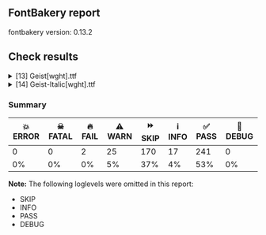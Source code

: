 ## FontBakery report

fontbakery version: 0.13.2







## Check results



<details><summary>[13] Geist[wght].ttf</summary>
<div>
<details>
    <summary>🔥 <b>FAIL</b> Do we have the latest version of FontBakery installed? <a href="https://fontbakery.readthedocs.io/en/stable/fontbakery/checks/universal.html#fontbakery-version">fontbakery_version</a></summary>
    <div>







* 🔥 **FAIL** <p>Current FontBakery version is 0.13.2, while a newer 1.0.1 is already available. Please upgrade it with 'pip install -U fontbakery'</p>
 [code: outdated-fontbakery]



</div>
</details>

<details>
    <summary>⚠️ <b>WARN</b> Check accent of Lcaron, dcaron, lcaron, tcaron <a href="https://fontbakery.readthedocs.io/en/stable/fontbakery/checks/universal.html#alt-caron">alt_caron</a></summary>
    <div>









* ⚠️ **WARN** <p>tcaron is decomposed and therefore could not be checked. Please check manually.</p>
 [code: decomposed-outline]



</div>
</details>

<details>
    <summary>⚠️ <b>WARN</b> Are there caret positions declared for every ligature? <a href="https://fontbakery.readthedocs.io/en/stable/fontbakery/checks/universal.html#ligature-carets">ligature_carets</a></summary>
    <div>







* ⚠️ **WARN** <p>This font lacks caret positioning values for these ligature glyphs:
- hyphen_greater.liga</p>
<pre><code>- hyphen_hyphen_greater.liga

- hyphen_hyphen_hyphen_greater.liga

- less_hyphen.liga

- less_hyphen_greater.liga

- less_hyphen_hyphen.liga

- less_hyphen_hyphen_hyphen.liga
</code></pre>
 [code: incomplete-caret-pos-data]



</div>
</details>

<details>
    <summary>⚠️ <b>WARN</b> Ensure variable fonts include an avar table. <a href="https://fontbakery.readthedocs.io/en/stable/fontbakery/checks/universal.html#mandatory-avar-table">mandatory_avar_table</a></summary>
    <div>







* ⚠️ **WARN** <p>This variable font does not have an avar table. Most variable fonts should include an avar table to correctly define axes progression rates.</p>
 [code: missing-avar]



</div>
</details>

<details>
    <summary>⚠️ <b>WARN</b> Check math signs have the same width. <a href="https://fontbakery.readthedocs.io/en/stable/fontbakery/checks/universal.html#math-signs-width">math_signs_width</a></summary>
    <div>







* ⚠️ **WARN** <p>The most common width is 544 among a set of 4 math glyphs.
The following math glyphs have a different width, though:</p>
<p>Width = 558:
plus</p>
<p>Width = 540:
equal, divide, notequal</p>
<p>Width = 500:
logicalnot</p>
<p>Width = 538:
plusminus</p>
<p>Width = 502:
multiply</p>
<p>Width = 520:
minus</p>
<p>Width = 523:
approxequal</p>
 [code: width-outliers]



</div>
</details>

<details>
    <summary>⚠️ <b>WARN</b> Check there are no overlapping path segments <a href="https://fontbakery.readthedocs.io/en/stable/fontbakery/checks/universal.html#overlapping-path-segments">overlapping_path_segments</a></summary>
    <div>







* ⚠️ **WARN** <p>The following glyphs have overlapping path segments:</p>
<pre><code>* uni043A (U+043A): L&lt;&lt;272.0,265.0&gt;--&lt;159.0,265.0&gt;&gt; has the same coordinates as a previous segment.

* uni045C (U+045C): L&lt;&lt;272.0,265.0&gt;--&lt;159.0,265.0&gt;&gt; has the same coordinates as a previous segment.

* uni049B (U+049B): L&lt;&lt;272.0,265.0&gt;--&lt;159.0,265.0&gt;&gt; has the same coordinates as a previous segment.
</code></pre>
 [code: overlapping-path-segments]



</div>
</details>

<details>
    <summary>⚠️ <b>WARN</b> Check font contains no unreachable glyphs <a href="https://fontbakery.readthedocs.io/en/stable/fontbakery/checks/universal.html#unreachable-glyphs">unreachable_glyphs</a></summary>
    <div>







* ⚠️ **WARN** <p>The following glyphs could not be reached by codepoint or substitution rules:</p>
<pre><code>- blackCircled

- uni0306.cy
</code></pre>
 [code: unreachable-glyphs]



</div>
</details>

<details>
    <summary>⚠️ <b>WARN</b> Glyph names are all valid? <a href="https://fontbakery.readthedocs.io/en/stable/fontbakery/checks/universal.html#valid-glyphnames">valid_glyphnames</a></summary>
    <div>







* ⚠️ **WARN** <p>The following glyph names may be too long for some legacy systems which may expect a maximum 31-characters length limit:
hyphen_hyphen_hyphen_greater.liga and periodcentered.loclCAT.case.ss08</p>
 [code: legacy-long-names]



</div>
</details>

<details>
    <summary>⚠️ <b>WARN</b> Validate size, and resolution of article images, and ensure article page has minimum length and includes visual assets. <a href="https://fontbakery.readthedocs.io/en/stable/fontbakery/checks/googlefonts.html#googlefonts-article-images">googlefonts/article/images</a></summary>
    <div>







* ⚠️ **WARN** <p>Family metadata at fonts/Geist/variable does not have an article.</p>
 [code: lacks-article]



</div>
</details>

<details>
    <summary>⚠️ <b>WARN</b> Check for codepoints not covered by METADATA subsets. <a href="https://fontbakery.readthedocs.io/en/stable/fontbakery/checks/googlefonts.html#googlefonts-metadata-unreachable-subsetting">googlefonts/metadata/unreachable_subsetting</a></summary>
    <div>







* ⚠️ **WARN** <p>The following codepoints supported by the font are not covered by
any subsets defined in the font's metadata file, and will never
be served. You can solve this by either manually adding additional
subset declarations to METADATA.pb, or by editing the glyphset
definitions.</p>
<ul>
<li>U+02D8 BREVE: try adding one of: canadian-aboriginal, yi</li>
<li>U+02D9 DOT ABOVE: try adding one of: canadian-aboriginal, yi</li>
<li>U+02DB OGONEK: try adding one of: canadian-aboriginal, yi</li>
<li>U+0302 COMBINING CIRCUMFLEX ACCENT: try adding one of: math, cherokee, tifinagh, coptic</li>
<li>U+0306 COMBINING BREVE: try adding one of: tifinagh, old-permic</li>
<li>U+0307 COMBINING DOT ABOVE: try adding one of: tai-le, duployan, syriac, tifinagh, hebrew, canadian-aboriginal, coptic, malayalam, math, todhri, old-permic</li>
<li>U+030A COMBINING RING ABOVE: try adding one of: duployan, syriac</li>
<li>U+030B COMBINING DOUBLE ACUTE ACCENT: try adding one of: osage, cherokee</li>
<li>U+030C COMBINING CARON: try adding one of: cherokee, tai-le</li>
<li>U+0312 COMBINING TURNED COMMA ABOVE: try adding math</li>
<li>U+0326 COMBINING COMMA BELOW: try adding math</li>
<li>U+0327 COMBINING CEDILLA: try adding math</li>
<li>U+0328 COMBINING OGONEK: not included in any glyphset definition</li>
<li>U+0335 COMBINING SHORT STROKE OVERLAY: not included in any glyphset definition</li>
<li>U+0336 COMBINING LONG STROKE OVERLAY: not included in any glyphset definition</li>
<li>U+0337 COMBINING SHORT SOLIDUS OVERLAY: not included in any glyphset definition</li>
<li>U+0338 COMBINING LONG SOLIDUS OVERLAY: try adding math</li>
<li>U+039B GREEK CAPITAL LETTER LAMDA: try adding one of: math, greek, elbasan</li>
<li>U+03A9 GREEK CAPITAL LETTER OMEGA: try adding one of: math, greek, elbasan</li>
<li>U+03BB GREEK SMALL LETTER LAMDA: try adding one of: math, greek</li>
<li>U+03BC GREEK SMALL LETTER MU: try adding one of: math, greek</li>
<li>U+03C0 GREEK SMALL LETTER PI: try adding one of: math, greek, yi</li>
<li>U+0E3F THAI CURRENCY SYMBOL BAHT: try adding thai</li>
<li>U+1EBC LATIN CAPITAL LETTER E WITH TILDE: try adding vietnamese</li>
<li>U+1EBD LATIN SMALL LETTER E WITH TILDE: try adding vietnamese</li>
<li>U+2021 DOUBLE DAGGER: try adding adlam</li>
<li>U+2030 PER MILLE SIGN: try adding adlam</li>
<li>U+2070 SUPERSCRIPT ZERO: try adding math</li>
<li>U+2074 SUPERSCRIPT FOUR: try adding math</li>
<li>U+2075 SUPERSCRIPT FIVE: try adding math</li>
<li>U+2076 SUPERSCRIPT SIX: try adding math</li>
<li>U+2077 SUPERSCRIPT SEVEN: try adding math</li>
<li>U+2078 SUPERSCRIPT EIGHT: try adding math</li>
<li>U+2079 SUPERSCRIPT NINE: try adding math</li>
<li>U+2080 SUBSCRIPT ZERO: try adding math</li>
<li>U+2081 SUBSCRIPT ONE: try adding math</li>
<li>U+2082 SUBSCRIPT TWO: try adding math</li>
<li>U+2083 SUBSCRIPT THREE: try adding math</li>
<li>U+2084 SUBSCRIPT FOUR: try adding math</li>
<li>U+2085 SUBSCRIPT FIVE: try adding math</li>
<li>U+2086 SUBSCRIPT SIX: try adding math</li>
<li>U+2087 SUBSCRIPT SEVEN: try adding math</li>
<li>U+2088 SUBSCRIPT EIGHT: try adding math</li>
<li>U+2089 SUBSCRIPT NINE: try adding math</li>
<li>U+2117 SOUND RECORDING COPYRIGHT: try adding math</li>
<li>U+2153 VULGAR FRACTION ONE THIRD: try adding symbols</li>
<li>U+2154 VULGAR FRACTION TWO THIRDS: try adding symbols</li>
<li>U+2155 VULGAR FRACTION ONE FIFTH: try adding symbols</li>
<li>U+215B VULGAR FRACTION ONE EIGHTH: try adding symbols</li>
<li>U+215C VULGAR FRACTION THREE EIGHTHS: try adding symbols</li>
<li>U+215D VULGAR FRACTION FIVE EIGHTHS: try adding symbols</li>
<li>U+215E VULGAR FRACTION SEVEN EIGHTHS: try adding symbols</li>
<li>U+2190 LEFTWARDS ARROW: try adding one of: math, symbols</li>
<li>U+2192 RIGHTWARDS ARROW: try adding one of: math, symbols</li>
<li>U+2194 LEFT RIGHT ARROW: try adding one of: math, symbols</li>
<li>U+2195 UP DOWN ARROW: try adding one of: math, symbols</li>
<li>U+2196 NORTH WEST ARROW: try adding one of: math, symbols</li>
<li>U+2197 NORTH EAST ARROW: try adding one of: math, symbols</li>
<li>U+2198 SOUTH EAST ARROW: try adding one of: math, symbols</li>
<li>U+2199 SOUTH WEST ARROW: try adding one of: math, symbols</li>
<li>U+219D RIGHTWARDS WAVE ARROW: try adding math</li>
<li>U+21A9 LEFTWARDS ARROW WITH HOOK: try adding math</li>
<li>U+21AA RIGHTWARDS ARROW WITH HOOK: try adding math</li>
<li>U+21B0 UPWARDS ARROW WITH TIP LEFTWARDS: try adding math</li>
<li>U+21B1 UPWARDS ARROW WITH TIP RIGHTWARDS: try adding math</li>
<li>U+21B3 DOWNWARDS ARROW WITH TIP RIGHTWARDS: try adding math</li>
<li>U+21B4 RIGHTWARDS ARROW WITH CORNER DOWNWARDS: try adding math</li>
<li>U+21B5 DOWNWARDS ARROW WITH CORNER LEFTWARDS: try adding math</li>
<li>U+21E4 LEFTWARDS ARROW TO BAR: try adding math</li>
<li>U+21E5 RIGHTWARDS ARROW TO BAR: try adding math</li>
<li>U+21E7 UPWARDS WHITE ARROW: try adding symbols</li>
<li>U+2202 PARTIAL DIFFERENTIAL: try adding math</li>
<li>U+2206 INCREMENT: try adding math</li>
<li>U+220F N-ARY PRODUCT: try adding math</li>
<li>U+2211 N-ARY SUMMATION: try adding math</li>
<li>U+221A SQUARE ROOT: try adding math</li>
<li>U+221E INFINITY: try adding math</li>
<li>U+222B INTEGRAL: try adding math</li>
<li>U+2236 RATIO: try adding math</li>
<li>U+2248 ALMOST EQUAL TO: try adding math</li>
<li>U+2260 NOT EQUAL TO: try adding math</li>
<li>U+2264 LESS-THAN OR EQUAL TO: try adding math</li>
<li>U+2265 GREATER-THAN OR EQUAL TO: try adding math</li>
<li>U+2460 CIRCLED DIGIT ONE: try adding one of: symbols, mongolian, yi</li>
<li>U+2461 CIRCLED DIGIT TWO: try adding one of: symbols, mongolian, yi</li>
<li>U+2462 CIRCLED DIGIT THREE: try adding one of: symbols, mongolian, yi</li>
<li>U+2463 CIRCLED DIGIT FOUR: try adding one of: symbols, mongolian, yi</li>
<li>U+2464 CIRCLED DIGIT FIVE: try adding one of: symbols, mongolian, yi</li>
<li>U+2465 CIRCLED DIGIT SIX: try adding one of: symbols, mongolian, yi</li>
<li>U+2466 CIRCLED DIGIT SEVEN: try adding one of: symbols, mongolian, yi</li>
<li>U+2467 CIRCLED DIGIT EIGHT: try adding one of: symbols, mongolian, yi</li>
<li>U+2468 CIRCLED DIGIT NINE: try adding one of: symbols, mongolian, yi</li>
<li>U+24EA CIRCLED DIGIT ZERO: try adding symbols</li>
<li>U+24FF NEGATIVE CIRCLED DIGIT ZERO: try adding symbols</li>
<li>U+25B2 BLACK UP-POINTING TRIANGLE: try adding symbols</li>
<li>U+25B3 WHITE UP-POINTING TRIANGLE: try adding one of: math, symbols</li>
<li>U+25B6 BLACK RIGHT-POINTING TRIANGLE: try adding symbols</li>
<li>U+25B7 WHITE RIGHT-POINTING TRIANGLE: try adding one of: math, symbols</li>
<li>U+25BC BLACK DOWN-POINTING TRIANGLE: try adding symbols</li>
<li>U+25BD WHITE DOWN-POINTING TRIANGLE: try adding one of: math, symbols</li>
<li>U+25C0 BLACK LEFT-POINTING TRIANGLE: try adding symbols</li>
<li>U+25C1 WHITE LEFT-POINTING TRIANGLE: try adding one of: math, symbols</li>
<li>U+25CA LOZENGE: try adding one of: math, symbols</li>
<li>U+25CB WHITE CIRCLE: try adding symbols</li>
<li>U+25CC DOTTED CIRCLE: try adding one of: balinese, coptic, masaram-gondi, hanunoo, sogdian, tirhuta, lao, brahmi, khudawadi, math, sharada, saurashtra, gujarati, devanagari, takri, tagalog, tamil, hanifi-rohingya, marchen, tagbanwa, canadian-aboriginal, kannada, yi, cham, mende-kikakui, tai-le, kaithi, javanese, batak, pahawh-hmong, sundanese, soyombo, manichaean, music, gurmukhi, thaana, malayalam, adlam, modi, telugu, caucasian-albanian, oriya, new-tai-lue, osage, buhid, thai, lepcha, gunjala-gondi, buginese, kharoshthi, syloti-nagri, meetei-mayek, elbasan, zanabazar-square, syriac, warang-citi, khmer, siddham, mongolian, myanmar, rejang, bengali, bassa-vah, tai-viet, sinhala, tai-tham, ahom, tibetan, kayah-li, wancho, psalter-pahlavi, duployan, armenian, grantha, miao, newa, old-permic, nko, tifinagh, hebrew, limbu, symbols, dogra, khojki, phags-pa, bhaiksuki, mandaic, mahajani, chakma</li>
<li>U+25CF BLACK CIRCLE: try adding symbols</li>
<li>U+2639 WHITE FROWNING FACE: try adding symbols</li>
<li>U+263A WHITE SMILING FACE: try adding symbols</li>
<li>U+2776 DINGBAT NEGATIVE CIRCLED DIGIT ONE: try adding symbols</li>
<li>U+2777 DINGBAT NEGATIVE CIRCLED DIGIT TWO: try adding symbols</li>
<li>U+2778 DINGBAT NEGATIVE CIRCLED DIGIT THREE: try adding symbols</li>
<li>U+2779 DINGBAT NEGATIVE CIRCLED DIGIT FOUR: try adding symbols</li>
<li>U+277A DINGBAT NEGATIVE CIRCLED DIGIT FIVE: try adding symbols</li>
<li>U+277B DINGBAT NEGATIVE CIRCLED DIGIT SIX: try adding symbols</li>
<li>U+277C DINGBAT NEGATIVE CIRCLED DIGIT SEVEN: try adding symbols</li>
<li>U+277D DINGBAT NEGATIVE CIRCLED DIGIT EIGHT: try adding symbols</li>
<li>U+277E DINGBAT NEGATIVE CIRCLED DIGIT NINE: try adding symbols</li>
<li>U+301C WAVE DASH: try adding japanese</li>
<li>U+F8FF : not included in any glyphset definition</li>
<li>U+FB01 LATIN SMALL LIGATURE FI: not included in any glyphset definition</li>
<li>U+FB02 LATIN SMALL LIGATURE FL: not included in any glyphset definition</li>
</ul>
<p>Or you can add the above codepoints to one of the subsets supported by the font: <code>cyrillic</code>, <code>cyrillic-ext</code>, <code>latin</code>, <code>latin-ext</code></p>
 [code: unreachable-subsetting]



</div>
</details>

<details>
    <summary>⚠️ <b>WARN</b> Shapes languages in all GF glyphsets. <a href="https://fontbakery.readthedocs.io/en/stable/fontbakery/checks/googlefonts.html#googlefonts-glyphsets-shape-languages">googlefonts/glyphsets/shape_languages</a></summary>
    <div>







* ⚠️ **WARN** <p>GF_Phonetics_SinoExt glyphset:</p>
<table>
<thead>
<tr>
<th align="left">WARN messages</th>
<th align="left">Languages</th>
</tr>
</thead>
<tbody>
<tr>
<td align="left">Auxiliary orthography codepoints:</td>
<td align="left"></td>
</tr>
<tr>
<td align="left">Shaper didn't attach acutecomb to uni0430 when shaping the text 'а́'</td>
<td align="left"></td>
</tr>
<tr>
<td align="left">Shaper didn't attach acutecomb to uni0435 when shaping the text 'е́'</td>
<td align="left"></td>
</tr>
<tr>
<td align="left">Shaper didn't attach acutecomb to uni0438 when shaping the text 'и́'</td>
<td align="left"></td>
</tr>
<tr>
<td align="left">Shaper didn't attach acutecomb to uni043E when shaping the text 'о́'</td>
<td align="left"></td>
</tr>
<tr>
<td align="left">Shaper didn't attach acutecomb to uni0443 when shaping the text 'у́'</td>
<td align="left"></td>
</tr>
<tr>
<td align="left">Shaper didn't attach acutecomb to uni044B when shaping the text 'ы́'</td>
<td align="left"></td>
</tr>
<tr>
<td align="left">Shaper didn't attach acutecomb to uni044D when shaping the text 'э́'</td>
<td align="left"></td>
</tr>
<tr>
<td align="left">Shaper didn't attach acutecomb to uni044E when shaping the text 'ю́'</td>
<td align="left"></td>
</tr>
<tr>
<td align="left">Shaper didn't attach acutecomb to uni044F when shaping the text 'я́'</td>
<td align="left">ru_Cyrl (Russian)</td>
</tr>
<tr>
<td align="left">Auxiliary orthography codepoints:</td>
<td align="left"></td>
</tr>
<tr>
<td align="left">Shaper didn't attach acutecomb to uni0430 when shaping the text 'а́'</td>
<td align="left"></td>
</tr>
<tr>
<td align="left">Shaper didn't attach acutecomb to uni0435 when shaping the text 'е́'</td>
<td align="left"></td>
</tr>
<tr>
<td align="left">Shaper didn't attach acutecomb to uni0454 when shaping the text 'є́'</td>
<td align="left"></td>
</tr>
<tr>
<td align="left">Shaper didn't attach acutecomb to uni0438 when shaping the text 'и́'</td>
<td align="left"></td>
</tr>
<tr>
<td align="left">Shaper didn't attach acutecomb to uni0456 when shaping the text 'і́'</td>
<td align="left"></td>
</tr>
<tr>
<td align="left">Shaper didn't attach acutecomb to uni0457 when shaping the text 'ї́'</td>
<td align="left"></td>
</tr>
<tr>
<td align="left">Shaper didn't attach acutecomb to uni043E when shaping the text 'о́'</td>
<td align="left"></td>
</tr>
<tr>
<td align="left">Shaper didn't attach acutecomb to uni0443 when shaping the text 'у́'</td>
<td align="left"></td>
</tr>
<tr>
<td align="left">Shaper didn't attach acutecomb to uni044E when shaping the text 'ю́'</td>
<td align="left"></td>
</tr>
<tr>
<td align="left">Shaper didn't attach acutecomb to uni044F when shaping the text 'я́'</td>
<td align="left">uk_Cyrl (Ukrainian)</td>
</tr>
<tr>
<td align="left">Auxiliary orthography codepoints:</td>
<td align="left"></td>
</tr>
<tr>
<td align="left">Shaper didn't attach acutecomb to uni0430 when shaping the text 'а́'</td>
<td align="left"></td>
</tr>
<tr>
<td align="left">Shaper didn't attach acutecomb to uni0435 when shaping the text 'е́'</td>
<td align="left"></td>
</tr>
<tr>
<td align="left">Shaper didn't attach acutecomb to uni0451 when shaping the text 'ё́'</td>
<td align="left"></td>
</tr>
<tr>
<td align="left">Shaper didn't attach acutecomb to uni0456 when shaping the text 'і́'</td>
<td align="left"></td>
</tr>
<tr>
<td align="left">Shaper didn't attach acutecomb to uni043E when shaping the text 'о́'</td>
<td align="left"></td>
</tr>
<tr>
<td align="left">Shaper didn't attach acutecomb to uni0443 when shaping the text 'у́'</td>
<td align="left"></td>
</tr>
<tr>
<td align="left">Shaper didn't attach acutecomb to uni044B when shaping the text 'ы́'</td>
<td align="left"></td>
</tr>
<tr>
<td align="left">Shaper didn't attach acutecomb to uni044D when shaping the text 'э́'</td>
<td align="left"></td>
</tr>
<tr>
<td align="left">Shaper didn't attach acutecomb to uni044E when shaping the text 'ю́'</td>
<td align="left"></td>
</tr>
<tr>
<td align="left">Shaper didn't attach acutecomb to uni044F when shaping the text 'я́'</td>
<td align="left">be_Cyrl (Belarusian)</td>
</tr>
<tr>
<td align="left">Auxiliary orthography codepoints:</td>
<td align="left"></td>
</tr>
<tr>
<td align="left">Shaper didn't attach gravecomb to uni0430 when shaping the text 'а̀'</td>
<td align="left"></td>
</tr>
<tr>
<td align="left">Shaper didn't attach gravecomb to uni043E when shaping the text 'о̀'</td>
<td align="left"></td>
</tr>
<tr>
<td align="left">Shaper didn't attach gravecomb to uni0443 when shaping the text 'у̀'</td>
<td align="left"></td>
</tr>
<tr>
<td align="left">Shaper didn't attach gravecomb to uni044A when shaping the text 'ъ̀'</td>
<td align="left"></td>
</tr>
<tr>
<td align="left">Shaper didn't attach gravecomb to uni044E when shaping the text 'ю̀'</td>
<td align="left"></td>
</tr>
<tr>
<td align="left">Shaper didn't attach gravecomb to uni044F when shaping the text 'я̀'</td>
<td align="left">bg_Cyrl (Bulgarian)</td>
</tr>
<tr>
<td align="left">Auxiliary orthography codepoints:</td>
<td align="left"></td>
</tr>
<tr>
<td align="left">Shaper didn't attach uni0302 to uni0430 when shaping the text 'а̂'</td>
<td align="left"></td>
</tr>
<tr>
<td align="left">Shaper didn't attach uni0302 to uni0435 when shaping the text 'е̂'</td>
<td align="left"></td>
</tr>
<tr>
<td align="left">Shaper didn't attach uni0302 to uni0438 when shaping the text 'и̂'</td>
<td align="left"></td>
</tr>
<tr>
<td align="left">Shaper didn't attach uni0302 to uni043E when shaping the text 'о̂'</td>
<td align="left"></td>
</tr>
<tr>
<td align="left">Shaper didn't attach uni0302 to uni0443 when shaping the text 'у̂'</td>
<td align="left">sr_Cyrl (Serbian)</td>
</tr>
<tr>
<td align="left">Auxiliary orthography codepoints:</td>
<td align="left"></td>
</tr>
<tr>
<td align="left">The following auxiliary characters are missing from the font: Ŀ</td>
<td align="left"></td>
</tr>
<tr>
<td align="left">The following auxiliary characters are missing from the font: ŀ</td>
<td align="left">ca_Latn (Catalan)</td>
</tr>
<tr>
<td align="left">Auxiliary orthography codepoints:</td>
<td align="left"></td>
</tr>
<tr>
<td align="left">The following auxiliary characters are missing from the font: ſ</td>
<td align="left">de_Latn (German) and fr_Latn (French)</td>
</tr>
<tr>
<td align="left">Auxiliary orthography codepoints:</td>
<td align="left"></td>
</tr>
<tr>
<td align="left">The following auxiliary characters are missing from the font: ʻ</td>
<td align="left">en_Latn (English)</td>
</tr>
<tr>
<td align="left">Auxiliary orthography codepoints:</td>
<td align="left"></td>
</tr>
<tr>
<td align="left">The following auxiliary characters are missing from the font: Ʒ</td>
<td align="left"></td>
</tr>
<tr>
<td align="left">The following auxiliary characters are missing from the font: Ǯ</td>
<td align="left"></td>
</tr>
<tr>
<td align="left">The following auxiliary characters are missing from the font: ʒ</td>
<td align="left"></td>
</tr>
<tr>
<td align="left">The following auxiliary characters are missing from the font: ǯ</td>
<td align="left">fi_Latn (Finnish)</td>
</tr>
</tbody>
</table>
 [code: warning-language-shaping]



</div>
</details>

<details>
    <summary>⚠️ <b>WARN</b> Ensure soft_dotted characters lose their dot when combined with marks that replace the dot. <a href="https://fontbakery.readthedocs.io/en/stable/fontbakery/checks/universal.html#soft-dotted">soft_dotted</a></summary>
    <div>







* ⚠️ **WARN** <p>The dot of soft dotted characters used in orthographies <em>must</em> disappear in the following strings: į̀ į́ į̂ į̃ į̄ į̌ і́</p>
<p>The dot of soft dotted characters <em>should</em> disappear in other cases, for example: į̆ į̇ į̈ į̊ į̋ į̒ į̦̀ į̦́ į̦̂ į̦̃ į̦̄ į̦̆ į̦̇ į̦̈ į̦̊ į̦̋ į̦̌ į̦̒ į̧̀ į̧́</p>
 [code: soft-dotted]



</div>
</details>

<details>
    <summary>⚠️ <b>WARN</b> Checking OS/2 achVendID. <a href="https://fontbakery.readthedocs.io/en/stable/fontbakery/checks/googlefonts.html#googlefonts-vendor-id">googlefonts/vendor_id</a></summary>
    <div>







* ⚠️ **WARN** <p>OS/2 VendorID value 'VRCL' is not yet recognized. If you registered it recently, then it's safe to ignore this warning message. Otherwise, you should set it to your own unique 4 character code, and register it with Microsoft at <a href="https://www.microsoft.com/typography/links/vendorlist.aspx">https://www.microsoft.com/typography/links/vendorlist.aspx</a></p>
 [code: unknown]



</div>
</details>
</div>
</details>

<details><summary>[14] Geist-Italic[wght].ttf</summary>
<div>
<details>
    <summary>🔥 <b>FAIL</b> Do we have the latest version of FontBakery installed? <a href="https://fontbakery.readthedocs.io/en/stable/fontbakery/checks/universal.html#fontbakery-version">fontbakery_version</a></summary>
    <div>







* 🔥 **FAIL** <p>Current FontBakery version is 0.13.2, while a newer 1.0.1 is already available. Please upgrade it with 'pip install -U fontbakery'</p>
 [code: outdated-fontbakery]



</div>
</details>

<details>
    <summary>⚠️ <b>WARN</b> Check accent of Lcaron, dcaron, lcaron, tcaron <a href="https://fontbakery.readthedocs.io/en/stable/fontbakery/checks/universal.html#alt-caron">alt_caron</a></summary>
    <div>









* ⚠️ **WARN** <p>tcaron is decomposed and therefore could not be checked. Please check manually.</p>
 [code: decomposed-outline]



</div>
</details>

<details>
    <summary>⚠️ <b>WARN</b> Are there caret positions declared for every ligature? <a href="https://fontbakery.readthedocs.io/en/stable/fontbakery/checks/universal.html#ligature-carets">ligature_carets</a></summary>
    <div>







* ⚠️ **WARN** <p>This font lacks caret positioning values for these ligature glyphs:
- hyphen_greater.liga</p>
<pre><code>- hyphen_hyphen_greater.liga

- hyphen_hyphen_hyphen_greater.liga

- less_hyphen.liga

- less_hyphen_greater.liga

- less_hyphen_hyphen.liga

- less_hyphen_hyphen_hyphen.liga
</code></pre>
 [code: incomplete-caret-pos-data]



</div>
</details>

<details>
    <summary>⚠️ <b>WARN</b> Ensure variable fonts include an avar table. <a href="https://fontbakery.readthedocs.io/en/stable/fontbakery/checks/universal.html#mandatory-avar-table">mandatory_avar_table</a></summary>
    <div>







* ⚠️ **WARN** <p>This variable font does not have an avar table. Most variable fonts should include an avar table to correctly define axes progression rates.</p>
 [code: missing-avar]



</div>
</details>

<details>
    <summary>⚠️ <b>WARN</b> Check math signs have the same width. <a href="https://fontbakery.readthedocs.io/en/stable/fontbakery/checks/universal.html#math-signs-width">math_signs_width</a></summary>
    <div>







* ⚠️ **WARN** <p>The most common width is 545 among a set of 3 math glyphs.
The following math glyphs have a different width, though:</p>
<p>Width = 559:
plus</p>
<p>Width = 540:
equal, notequal</p>
<p>Width = 500:
logicalnot</p>
<p>Width = 539:
plusminus</p>
<p>Width = 507:
multiply</p>
<p>Width = 541:
divide</p>
<p>Width = 520:
minus</p>
<p>Width = 522:
approxequal</p>
<p>Width = 546:
greaterequal</p>
 [code: width-outliers]



</div>
</details>

<details>
    <summary>⚠️ <b>WARN</b> Check there are no overlapping path segments <a href="https://fontbakery.readthedocs.io/en/stable/fontbakery/checks/universal.html#overlapping-path-segments">overlapping_path_segments</a></summary>
    <div>







* ⚠️ **WARN** <p>The following glyphs have overlapping path segments:</p>
<pre><code>* uni041A (U+041A): L&lt;&lt;308.0,355.0&gt;--&lt;191.0,355.0&gt;&gt; has the same coordinates as a previous segment.

* uni040C (U+040C): L&lt;&lt;308.0,355.0&gt;--&lt;191.0,355.0&gt;&gt; has the same coordinates as a previous segment.

* uni049A (U+049A): L&lt;&lt;308.0,355.0&gt;--&lt;191.0,355.0&gt;&gt; has the same coordinates as a previous segment.

* uni0436 (U+0436): L&lt;&lt;563.0,265.0&gt;--&lt;452.0,265.0&gt;&gt; has the same coordinates as a previous segment.

* uni0436 (U+0436): L&lt;&lt;380.0,265.0&gt;--&lt;267.0,265.0&gt;&gt; has the same coordinates as a previous segment.

* uni043A (U+043A): L&lt;&lt;272.0,265.0&gt;--&lt;159.0,265.0&gt;&gt; has the same coordinates as a previous segment.

* uni045C (U+045C): L&lt;&lt;272.0,265.0&gt;--&lt;159.0,265.0&gt;&gt; has the same coordinates as a previous segment.

* uni0497 (U+0497): L&lt;&lt;563.0,265.0&gt;--&lt;452.0,265.0&gt;&gt; has the same coordinates as a previous segment.

* uni0497 (U+0497): L&lt;&lt;380.0,265.0&gt;--&lt;267.0,265.0&gt;&gt; has the same coordinates as a previous segment.

* uni049B (U+049B): L&lt;&lt;272.0,265.0&gt;--&lt;159.0,265.0&gt;&gt; has the same coordinates as a previous segment.
</code></pre>
 [code: overlapping-path-segments]



</div>
</details>

<details>
    <summary>⚠️ <b>WARN</b> Check font contains no unreachable glyphs <a href="https://fontbakery.readthedocs.io/en/stable/fontbakery/checks/universal.html#unreachable-glyphs">unreachable_glyphs</a></summary>
    <div>







* ⚠️ **WARN** <p>The following glyphs could not be reached by codepoint or substitution rules:</p>
<pre><code>- uni0306.cy
</code></pre>
 [code: unreachable-glyphs]



</div>
</details>

<details>
    <summary>⚠️ <b>WARN</b> Glyph names are all valid? <a href="https://fontbakery.readthedocs.io/en/stable/fontbakery/checks/universal.html#valid-glyphnames">valid_glyphnames</a></summary>
    <div>







* ⚠️ **WARN** <p>The following glyph names may be too long for some legacy systems which may expect a maximum 31-characters length limit:
hyphen_hyphen_hyphen_greater.liga and periodcentered.loclCAT.case.ss08</p>
 [code: legacy-long-names]



</div>
</details>

<details>
    <summary>⚠️ <b>WARN</b> Validate size, and resolution of article images, and ensure article page has minimum length and includes visual assets. <a href="https://fontbakery.readthedocs.io/en/stable/fontbakery/checks/googlefonts.html#googlefonts-article-images">googlefonts/article/images</a></summary>
    <div>







* ⚠️ **WARN** <p>Family metadata at fonts/Geist/variable does not have an article.</p>
 [code: lacks-article]



</div>
</details>

<details>
    <summary>⚠️ <b>WARN</b> Check for codepoints not covered by METADATA subsets. <a href="https://fontbakery.readthedocs.io/en/stable/fontbakery/checks/googlefonts.html#googlefonts-metadata-unreachable-subsetting">googlefonts/metadata/unreachable_subsetting</a></summary>
    <div>







* ⚠️ **WARN** <p>The following codepoints supported by the font are not covered by
any subsets defined in the font's metadata file, and will never
be served. You can solve this by either manually adding additional
subset declarations to METADATA.pb, or by editing the glyphset
definitions.</p>
<ul>
<li>U+02D8 BREVE: try adding one of: canadian-aboriginal, yi</li>
<li>U+02D9 DOT ABOVE: try adding one of: canadian-aboriginal, yi</li>
<li>U+02DB OGONEK: try adding one of: canadian-aboriginal, yi</li>
<li>U+0302 COMBINING CIRCUMFLEX ACCENT: try adding one of: math, cherokee, tifinagh, coptic</li>
<li>U+0306 COMBINING BREVE: try adding one of: tifinagh, old-permic</li>
<li>U+0307 COMBINING DOT ABOVE: try adding one of: tai-le, duployan, syriac, tifinagh, hebrew, canadian-aboriginal, coptic, malayalam, math, todhri, old-permic</li>
<li>U+030A COMBINING RING ABOVE: try adding one of: duployan, syriac</li>
<li>U+030B COMBINING DOUBLE ACUTE ACCENT: try adding one of: osage, cherokee</li>
<li>U+030C COMBINING CARON: try adding one of: cherokee, tai-le</li>
<li>U+0312 COMBINING TURNED COMMA ABOVE: try adding math</li>
<li>U+0326 COMBINING COMMA BELOW: try adding math</li>
<li>U+0327 COMBINING CEDILLA: try adding math</li>
<li>U+0328 COMBINING OGONEK: not included in any glyphset definition</li>
<li>U+0335 COMBINING SHORT STROKE OVERLAY: not included in any glyphset definition</li>
<li>U+0336 COMBINING LONG STROKE OVERLAY: not included in any glyphset definition</li>
<li>U+0337 COMBINING SHORT SOLIDUS OVERLAY: not included in any glyphset definition</li>
<li>U+0338 COMBINING LONG SOLIDUS OVERLAY: try adding math</li>
<li>U+039B GREEK CAPITAL LETTER LAMDA: try adding one of: math, greek, elbasan</li>
<li>U+03A9 GREEK CAPITAL LETTER OMEGA: try adding one of: math, greek, elbasan</li>
<li>U+03BB GREEK SMALL LETTER LAMDA: try adding one of: math, greek</li>
<li>U+03BC GREEK SMALL LETTER MU: try adding one of: math, greek</li>
<li>U+03C0 GREEK SMALL LETTER PI: try adding one of: math, greek, yi</li>
<li>U+03C9 GREEK SMALL LETTER OMEGA: try adding one of: math, greek</li>
<li>U+0E3F THAI CURRENCY SYMBOL BAHT: try adding thai</li>
<li>U+1EBC LATIN CAPITAL LETTER E WITH TILDE: try adding vietnamese</li>
<li>U+1EBD LATIN SMALL LETTER E WITH TILDE: try adding vietnamese</li>
<li>U+2021 DOUBLE DAGGER: try adding adlam</li>
<li>U+2030 PER MILLE SIGN: try adding adlam</li>
<li>U+2070 SUPERSCRIPT ZERO: try adding math</li>
<li>U+2074 SUPERSCRIPT FOUR: try adding math</li>
<li>U+2075 SUPERSCRIPT FIVE: try adding math</li>
<li>U+2076 SUPERSCRIPT SIX: try adding math</li>
<li>U+2077 SUPERSCRIPT SEVEN: try adding math</li>
<li>U+2078 SUPERSCRIPT EIGHT: try adding math</li>
<li>U+2079 SUPERSCRIPT NINE: try adding math</li>
<li>U+2080 SUBSCRIPT ZERO: try adding math</li>
<li>U+2081 SUBSCRIPT ONE: try adding math</li>
<li>U+2082 SUBSCRIPT TWO: try adding math</li>
<li>U+2083 SUBSCRIPT THREE: try adding math</li>
<li>U+2084 SUBSCRIPT FOUR: try adding math</li>
<li>U+2085 SUBSCRIPT FIVE: try adding math</li>
<li>U+2086 SUBSCRIPT SIX: try adding math</li>
<li>U+2087 SUBSCRIPT SEVEN: try adding math</li>
<li>U+2088 SUBSCRIPT EIGHT: try adding math</li>
<li>U+2089 SUBSCRIPT NINE: try adding math</li>
<li>U+2117 SOUND RECORDING COPYRIGHT: try adding math</li>
<li>U+2153 VULGAR FRACTION ONE THIRD: try adding symbols</li>
<li>U+2154 VULGAR FRACTION TWO THIRDS: try adding symbols</li>
<li>U+2155 VULGAR FRACTION ONE FIFTH: try adding symbols</li>
<li>U+215B VULGAR FRACTION ONE EIGHTH: try adding symbols</li>
<li>U+215C VULGAR FRACTION THREE EIGHTHS: try adding symbols</li>
<li>U+215D VULGAR FRACTION FIVE EIGHTHS: try adding symbols</li>
<li>U+215E VULGAR FRACTION SEVEN EIGHTHS: try adding symbols</li>
<li>U+2190 LEFTWARDS ARROW: try adding one of: math, symbols</li>
<li>U+2192 RIGHTWARDS ARROW: try adding one of: math, symbols</li>
<li>U+2194 LEFT RIGHT ARROW: try adding one of: math, symbols</li>
<li>U+2195 UP DOWN ARROW: try adding one of: math, symbols</li>
<li>U+2196 NORTH WEST ARROW: try adding one of: math, symbols</li>
<li>U+2197 NORTH EAST ARROW: try adding one of: math, symbols</li>
<li>U+2198 SOUTH EAST ARROW: try adding one of: math, symbols</li>
<li>U+2199 SOUTH WEST ARROW: try adding one of: math, symbols</li>
<li>U+219D RIGHTWARDS WAVE ARROW: try adding math</li>
<li>U+21A9 LEFTWARDS ARROW WITH HOOK: try adding math</li>
<li>U+21AA RIGHTWARDS ARROW WITH HOOK: try adding math</li>
<li>U+21B0 UPWARDS ARROW WITH TIP LEFTWARDS: try adding math</li>
<li>U+21B1 UPWARDS ARROW WITH TIP RIGHTWARDS: try adding math</li>
<li>U+21B3 DOWNWARDS ARROW WITH TIP RIGHTWARDS: try adding math</li>
<li>U+21B4 RIGHTWARDS ARROW WITH CORNER DOWNWARDS: try adding math</li>
<li>U+21B5 DOWNWARDS ARROW WITH CORNER LEFTWARDS: try adding math</li>
<li>U+21E4 LEFTWARDS ARROW TO BAR: try adding math</li>
<li>U+21E5 RIGHTWARDS ARROW TO BAR: try adding math</li>
<li>U+21E7 UPWARDS WHITE ARROW: try adding symbols</li>
<li>U+2202 PARTIAL DIFFERENTIAL: try adding math</li>
<li>U+2206 INCREMENT: try adding math</li>
<li>U+220F N-ARY PRODUCT: try adding math</li>
<li>U+2211 N-ARY SUMMATION: try adding math</li>
<li>U+221A SQUARE ROOT: try adding math</li>
<li>U+221E INFINITY: try adding math</li>
<li>U+222B INTEGRAL: try adding math</li>
<li>U+2236 RATIO: try adding math</li>
<li>U+2248 ALMOST EQUAL TO: try adding math</li>
<li>U+2260 NOT EQUAL TO: try adding math</li>
<li>U+2264 LESS-THAN OR EQUAL TO: try adding math</li>
<li>U+2265 GREATER-THAN OR EQUAL TO: try adding math</li>
<li>U+2460 CIRCLED DIGIT ONE: try adding one of: symbols, mongolian, yi</li>
<li>U+2461 CIRCLED DIGIT TWO: try adding one of: symbols, mongolian, yi</li>
<li>U+2462 CIRCLED DIGIT THREE: try adding one of: symbols, mongolian, yi</li>
<li>U+2463 CIRCLED DIGIT FOUR: try adding one of: symbols, mongolian, yi</li>
<li>U+2464 CIRCLED DIGIT FIVE: try adding one of: symbols, mongolian, yi</li>
<li>U+2465 CIRCLED DIGIT SIX: try adding one of: symbols, mongolian, yi</li>
<li>U+2466 CIRCLED DIGIT SEVEN: try adding one of: symbols, mongolian, yi</li>
<li>U+2467 CIRCLED DIGIT EIGHT: try adding one of: symbols, mongolian, yi</li>
<li>U+2468 CIRCLED DIGIT NINE: try adding one of: symbols, mongolian, yi</li>
<li>U+24EA CIRCLED DIGIT ZERO: try adding symbols</li>
<li>U+24FF NEGATIVE CIRCLED DIGIT ZERO: try adding symbols</li>
<li>U+25B2 BLACK UP-POINTING TRIANGLE: try adding symbols</li>
<li>U+25B3 WHITE UP-POINTING TRIANGLE: try adding one of: math, symbols</li>
<li>U+25B6 BLACK RIGHT-POINTING TRIANGLE: try adding symbols</li>
<li>U+25B7 WHITE RIGHT-POINTING TRIANGLE: try adding one of: math, symbols</li>
<li>U+25BC BLACK DOWN-POINTING TRIANGLE: try adding symbols</li>
<li>U+25BD WHITE DOWN-POINTING TRIANGLE: try adding one of: math, symbols</li>
<li>U+25C0 BLACK LEFT-POINTING TRIANGLE: try adding symbols</li>
<li>U+25C1 WHITE LEFT-POINTING TRIANGLE: try adding one of: math, symbols</li>
<li>U+25CA LOZENGE: try adding one of: math, symbols</li>
<li>U+25CB WHITE CIRCLE: try adding symbols</li>
<li>U+25CC DOTTED CIRCLE: try adding one of: balinese, coptic, masaram-gondi, hanunoo, sogdian, tirhuta, lao, brahmi, khudawadi, math, sharada, saurashtra, gujarati, devanagari, takri, tagalog, tamil, hanifi-rohingya, marchen, tagbanwa, canadian-aboriginal, kannada, yi, cham, mende-kikakui, tai-le, kaithi, javanese, batak, pahawh-hmong, sundanese, soyombo, manichaean, music, gurmukhi, thaana, malayalam, adlam, modi, telugu, caucasian-albanian, oriya, new-tai-lue, osage, buhid, thai, lepcha, gunjala-gondi, buginese, kharoshthi, syloti-nagri, meetei-mayek, elbasan, zanabazar-square, syriac, warang-citi, khmer, siddham, mongolian, myanmar, rejang, bengali, bassa-vah, tai-viet, sinhala, tai-tham, ahom, tibetan, kayah-li, wancho, psalter-pahlavi, duployan, armenian, grantha, miao, newa, old-permic, nko, tifinagh, hebrew, limbu, symbols, dogra, khojki, phags-pa, bhaiksuki, mandaic, mahajani, chakma</li>
<li>U+25CF BLACK CIRCLE: try adding symbols</li>
<li>U+2639 WHITE FROWNING FACE: try adding symbols</li>
<li>U+263A WHITE SMILING FACE: try adding symbols</li>
<li>U+2776 DINGBAT NEGATIVE CIRCLED DIGIT ONE: try adding symbols</li>
<li>U+2777 DINGBAT NEGATIVE CIRCLED DIGIT TWO: try adding symbols</li>
<li>U+2778 DINGBAT NEGATIVE CIRCLED DIGIT THREE: try adding symbols</li>
<li>U+2779 DINGBAT NEGATIVE CIRCLED DIGIT FOUR: try adding symbols</li>
<li>U+277A DINGBAT NEGATIVE CIRCLED DIGIT FIVE: try adding symbols</li>
<li>U+277B DINGBAT NEGATIVE CIRCLED DIGIT SIX: try adding symbols</li>
<li>U+277C DINGBAT NEGATIVE CIRCLED DIGIT SEVEN: try adding symbols</li>
<li>U+277D DINGBAT NEGATIVE CIRCLED DIGIT EIGHT: try adding symbols</li>
<li>U+277E DINGBAT NEGATIVE CIRCLED DIGIT NINE: try adding symbols</li>
<li>U+3003 DITTO MARK: try adding one of: phags-pa, chinese-hongkong, chinese-traditional, yi, chinese-simplified, japanese</li>
<li>U+301C WAVE DASH: try adding japanese</li>
<li>U+F8FF : not included in any glyphset definition</li>
<li>U+FB01 LATIN SMALL LIGATURE FI: not included in any glyphset definition</li>
<li>U+FB02 LATIN SMALL LIGATURE FL: not included in any glyphset definition</li>
</ul>
<p>Or you can add the above codepoints to one of the subsets supported by the font: <code>cyrillic</code>, <code>cyrillic-ext</code>, <code>latin</code>, <code>latin-ext</code></p>
 [code: unreachable-subsetting]



</div>
</details>

<details>
    <summary>⚠️ <b>WARN</b> Shapes languages in all GF glyphsets. <a href="https://fontbakery.readthedocs.io/en/stable/fontbakery/checks/googlefonts.html#googlefonts-glyphsets-shape-languages">googlefonts/glyphsets/shape_languages</a></summary>
    <div>







* ⚠️ **WARN** <p>GF_Phonetics_SinoExt glyphset:</p>
<table>
<thead>
<tr>
<th align="left">WARN messages</th>
<th align="left">Languages</th>
</tr>
</thead>
<tbody>
<tr>
<td align="left">Auxiliary orthography codepoints:</td>
<td align="left"></td>
</tr>
<tr>
<td align="left">Shaper didn't attach acutecomb to uni0430 when shaping the text 'а́'</td>
<td align="left"></td>
</tr>
<tr>
<td align="left">Shaper didn't attach acutecomb to uni0435 when shaping the text 'е́'</td>
<td align="left"></td>
</tr>
<tr>
<td align="left">Shaper didn't attach acutecomb to uni0438 when shaping the text 'и́'</td>
<td align="left"></td>
</tr>
<tr>
<td align="left">Shaper didn't attach acutecomb to uni043E when shaping the text 'о́'</td>
<td align="left"></td>
</tr>
<tr>
<td align="left">Shaper didn't attach acutecomb to uni0443 when shaping the text 'у́'</td>
<td align="left"></td>
</tr>
<tr>
<td align="left">Shaper didn't attach acutecomb to uni044B when shaping the text 'ы́'</td>
<td align="left"></td>
</tr>
<tr>
<td align="left">Shaper didn't attach acutecomb to uni044D when shaping the text 'э́'</td>
<td align="left"></td>
</tr>
<tr>
<td align="left">Shaper didn't attach acutecomb to uni044E when shaping the text 'ю́'</td>
<td align="left"></td>
</tr>
<tr>
<td align="left">Shaper didn't attach acutecomb to uni044F when shaping the text 'я́'</td>
<td align="left">ru_Cyrl (Russian)</td>
</tr>
<tr>
<td align="left">Auxiliary orthography codepoints:</td>
<td align="left"></td>
</tr>
<tr>
<td align="left">Shaper didn't attach acutecomb to uni0430 when shaping the text 'а́'</td>
<td align="left"></td>
</tr>
<tr>
<td align="left">Shaper didn't attach acutecomb to uni0435 when shaping the text 'е́'</td>
<td align="left"></td>
</tr>
<tr>
<td align="left">Shaper didn't attach acutecomb to uni0454 when shaping the text 'є́'</td>
<td align="left"></td>
</tr>
<tr>
<td align="left">Shaper didn't attach acutecomb to uni0438 when shaping the text 'и́'</td>
<td align="left"></td>
</tr>
<tr>
<td align="left">Shaper didn't attach acutecomb to uni0456 when shaping the text 'і́'</td>
<td align="left"></td>
</tr>
<tr>
<td align="left">Shaper didn't attach acutecomb to uni0457 when shaping the text 'ї́'</td>
<td align="left"></td>
</tr>
<tr>
<td align="left">Shaper didn't attach acutecomb to uni043E when shaping the text 'о́'</td>
<td align="left"></td>
</tr>
<tr>
<td align="left">Shaper didn't attach acutecomb to uni0443 when shaping the text 'у́'</td>
<td align="left"></td>
</tr>
<tr>
<td align="left">Shaper didn't attach acutecomb to uni044E when shaping the text 'ю́'</td>
<td align="left"></td>
</tr>
<tr>
<td align="left">Shaper didn't attach acutecomb to uni044F when shaping the text 'я́'</td>
<td align="left">uk_Cyrl (Ukrainian)</td>
</tr>
<tr>
<td align="left">Auxiliary orthography codepoints:</td>
<td align="left"></td>
</tr>
<tr>
<td align="left">Shaper didn't attach acutecomb to uni0430 when shaping the text 'а́'</td>
<td align="left"></td>
</tr>
<tr>
<td align="left">Shaper didn't attach acutecomb to uni0435 when shaping the text 'е́'</td>
<td align="left"></td>
</tr>
<tr>
<td align="left">Shaper didn't attach acutecomb to uni0451 when shaping the text 'ё́'</td>
<td align="left"></td>
</tr>
<tr>
<td align="left">Shaper didn't attach acutecomb to uni0456 when shaping the text 'і́'</td>
<td align="left"></td>
</tr>
<tr>
<td align="left">Shaper didn't attach acutecomb to uni043E when shaping the text 'о́'</td>
<td align="left"></td>
</tr>
<tr>
<td align="left">Shaper didn't attach acutecomb to uni0443 when shaping the text 'у́'</td>
<td align="left"></td>
</tr>
<tr>
<td align="left">Shaper didn't attach acutecomb to uni044B when shaping the text 'ы́'</td>
<td align="left"></td>
</tr>
<tr>
<td align="left">Shaper didn't attach acutecomb to uni044D when shaping the text 'э́'</td>
<td align="left"></td>
</tr>
<tr>
<td align="left">Shaper didn't attach acutecomb to uni044E when shaping the text 'ю́'</td>
<td align="left"></td>
</tr>
<tr>
<td align="left">Shaper didn't attach acutecomb to uni044F when shaping the text 'я́'</td>
<td align="left">be_Cyrl (Belarusian)</td>
</tr>
<tr>
<td align="left">Auxiliary orthography codepoints:</td>
<td align="left"></td>
</tr>
<tr>
<td align="left">Shaper didn't attach gravecomb to uni0430 when shaping the text 'а̀'</td>
<td align="left"></td>
</tr>
<tr>
<td align="left">Shaper didn't attach gravecomb to uni043E when shaping the text 'о̀'</td>
<td align="left"></td>
</tr>
<tr>
<td align="left">Shaper didn't attach gravecomb to uni0443 when shaping the text 'у̀'</td>
<td align="left"></td>
</tr>
<tr>
<td align="left">Shaper didn't attach gravecomb to uni044A when shaping the text 'ъ̀'</td>
<td align="left"></td>
</tr>
<tr>
<td align="left">Shaper didn't attach gravecomb to uni044E when shaping the text 'ю̀'</td>
<td align="left"></td>
</tr>
<tr>
<td align="left">Shaper didn't attach gravecomb to uni044F when shaping the text 'я̀'</td>
<td align="left">bg_Cyrl (Bulgarian)</td>
</tr>
<tr>
<td align="left">Auxiliary orthography codepoints:</td>
<td align="left"></td>
</tr>
<tr>
<td align="left">Shaper didn't attach uni0302 to uni0430 when shaping the text 'а̂'</td>
<td align="left"></td>
</tr>
<tr>
<td align="left">Shaper didn't attach uni0302 to uni0435 when shaping the text 'е̂'</td>
<td align="left"></td>
</tr>
<tr>
<td align="left">Shaper didn't attach uni0302 to uni0438 when shaping the text 'и̂'</td>
<td align="left"></td>
</tr>
<tr>
<td align="left">Shaper didn't attach uni0302 to uni043E when shaping the text 'о̂'</td>
<td align="left"></td>
</tr>
<tr>
<td align="left">Shaper didn't attach uni0302 to uni0443 when shaping the text 'у̂'</td>
<td align="left">sr_Cyrl (Serbian)</td>
</tr>
<tr>
<td align="left">Auxiliary orthography codepoints:</td>
<td align="left"></td>
</tr>
<tr>
<td align="left">The following auxiliary characters are missing from the font: Ŀ</td>
<td align="left"></td>
</tr>
<tr>
<td align="left">The following auxiliary characters are missing from the font: ŀ</td>
<td align="left">ca_Latn (Catalan)</td>
</tr>
<tr>
<td align="left">Auxiliary orthography codepoints:</td>
<td align="left"></td>
</tr>
<tr>
<td align="left">The following auxiliary characters are missing from the font: ſ</td>
<td align="left">de_Latn (German) and fr_Latn (French)</td>
</tr>
<tr>
<td align="left">Auxiliary orthography codepoints:</td>
<td align="left"></td>
</tr>
<tr>
<td align="left">The following auxiliary characters are missing from the font: ʻ</td>
<td align="left">en_Latn (English)</td>
</tr>
<tr>
<td align="left">Auxiliary orthography codepoints:</td>
<td align="left"></td>
</tr>
<tr>
<td align="left">The following auxiliary characters are missing from the font: Ʒ</td>
<td align="left"></td>
</tr>
<tr>
<td align="left">The following auxiliary characters are missing from the font: Ǯ</td>
<td align="left"></td>
</tr>
<tr>
<td align="left">The following auxiliary characters are missing from the font: ʒ</td>
<td align="left"></td>
</tr>
<tr>
<td align="left">The following auxiliary characters are missing from the font: ǯ</td>
<td align="left">fi_Latn (Finnish)</td>
</tr>
</tbody>
</table>
 [code: warning-language-shaping]



</div>
</details>

<details>
    <summary>⚠️ <b>WARN</b> Ensure soft_dotted characters lose their dot when combined with marks that replace the dot. <a href="https://fontbakery.readthedocs.io/en/stable/fontbakery/checks/universal.html#soft-dotted">soft_dotted</a></summary>
    <div>







* ⚠️ **WARN** <p>The dot of soft dotted characters used in orthographies <em>must</em> disappear in the following strings: į̀ į́ į̂ į̃ į̄ į̌ і́</p>
<p>The dot of soft dotted characters <em>should</em> disappear in other cases, for example: į̆ į̇ į̈ į̊ į̋ į̒ į̦̀ į̦́ į̦̂ į̦̃ į̦̄ į̦̆ į̦̇ į̦̈ į̦̊ į̦̋ į̦̌ į̦̒ į̧̀ į̧́</p>
 [code: soft-dotted]



</div>
</details>

<details>
    <summary>⚠️ <b>WARN</b> Check the direction of the outermost contour in each glyph <a href="https://fontbakery.readthedocs.io/en/stable/fontbakery/checks/universal.html#outline-direction">outline_direction</a></summary>
    <div>







* ⚠️ **WARN** <p>The following glyphs have a counter-clockwise outer contour:</p>
<pre><code>* blackCircled has a counter-clockwise outer contour

* uni24FF (U+24FF) has a counter-clockwise outer contour

* uni2776 (U+2776) has a counter-clockwise outer contour

* uni2777 (U+2777) has a counter-clockwise outer contour

* uni2778 (U+2778) has a counter-clockwise outer contour

* uni2779 (U+2779) has a counter-clockwise outer contour

* uni277A (U+277A) has a counter-clockwise outer contour

* uni277B (U+277B) has a counter-clockwise outer contour

* uni277C (U+277C) has a counter-clockwise outer contour

* uni277D (U+277D) has a counter-clockwise outer contour

* uni277E (U+277E) has a counter-clockwise outer contour
</code></pre>
 [code: ccw-outer-contour]



</div>
</details>

<details>
    <summary>⚠️ <b>WARN</b> Checking OS/2 achVendID. <a href="https://fontbakery.readthedocs.io/en/stable/fontbakery/checks/googlefonts.html#googlefonts-vendor-id">googlefonts/vendor_id</a></summary>
    <div>







* ⚠️ **WARN** <p>OS/2 VendorID value 'VRCL' is not yet recognized. If you registered it recently, then it's safe to ignore this warning message. Otherwise, you should set it to your own unique 4 character code, and register it with Microsoft at <a href="https://www.microsoft.com/typography/links/vendorlist.aspx">https://www.microsoft.com/typography/links/vendorlist.aspx</a></p>
 [code: unknown]



</div>
</details>
</div>
</details>




### Summary

| 💥 ERROR | ☠ FATAL | 🔥 FAIL | ⚠️ WARN | ⏩ SKIP | ℹ️ INFO | ✅ PASS | 🔎 DEBUG | 
| ---|---|---|---|---|---|---|---|
| 0 | 0 | 2 | 25 | 170 | 17 | 241 | 0 | 
| 0% | 0% | 0% | 5% | 37% | 4% | 53% | 0% | 



**Note:** The following loglevels were omitted in this report:


* SKIP
* INFO
* PASS
* DEBUG
